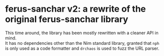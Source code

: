 # ferus-sanchar v2: a rewrite of the original ferus-sanchar library
This time around, the library has been mostly rewritten with a cleaner API in mind. \
It has no dependencies other than the Nim standard library, granted that `nph` is only used as a code formatter and `drchaos` is used to fuzz the URL parser.
